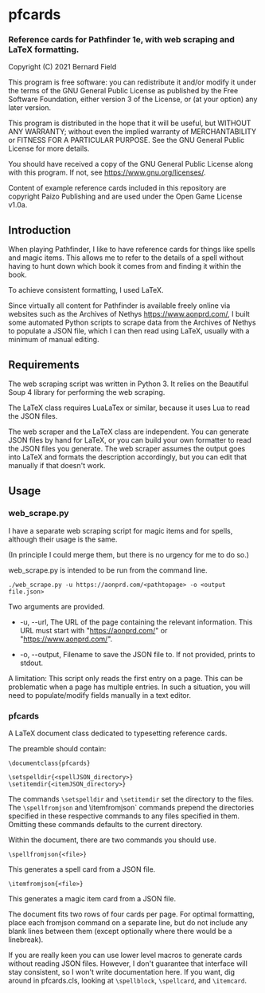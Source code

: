# pfcards
### Reference cards for Pathfinder 1e, with web scraping and LaTeX formatting.

Copyright (C) 2021 Bernard Field

This program is free software: you can redistribute it and/or modify
it under the terms of the GNU General Public License as published by
the Free Software Foundation, either version 3 of the License, or
(at your option) any later version.

This program is distributed in the hope that it will be useful,
but WITHOUT ANY WARRANTY; without even the implied warranty of
MERCHANTABILITY or FITNESS FOR A PARTICULAR PURPOSE.  See the
GNU General Public License for more details.

You should have received a copy of the GNU General Public License
along with this program.  If not, see <https://www.gnu.org/licenses/>.


Content of example reference cards included in this repository are copyright
Paizo Publishing and are used under the Open Game License v1.0a.

## Introduction

When playing Pathfinder, I like to have reference cards for things like spells
and magic items. This allows me to refer to the details of a spell without
having to hunt down which book it comes from and finding it within the book.

To achieve consistent formatting, I used LaTeX.

Since virtually all content for Pathfinder is available freely online via
websites such as the Archives of Nethys <https://www.aonprd.com/>, I built
some automated Python scripts to scrape data from the Archives of Nethys to
populate a JSON file, which I can then read using LaTeX, usually with a minimum
of manual editing.

## Requirements

The web scraping script was written in Python 3. It relies on the Beautiful
Soup 4 library for performing the web scraping.

The LaTeX class requires LuaLaTex or similar, because it uses Lua to read the
JSON files.

The web scraper and the LaTeX class are independent. You can generate JSON
files by hand for LaTeX, or you can build your own formatter to read the JSON
files you generate. The web scraper assumes the output goes into LaTeX and
formats the description accordingly, but you can edit that manually if that
doesn't work.

## Usage

### web\_scrape.py

I have a separate web scraping script for magic items and for spells, although
their usage is the same.

(In principle I could merge them, but there is no urgency for me to do so.)

web\_scrape.py is intended to be run from the command line.

```
./web_scrape.py -u https://aonprd.com/<pathtopage> -o <output file.json>
```
Two arguments are provided.

- -u, --url, The URL of the page containing the relevant information. This URL
must start with "https://aonprd.com/" or "https://www.aonprd.com/".

- -o, --output, Filename to save the JSON file to. If not provided, prints to
stdout.

A limitation: This script only reads the first entry on a page. This can be
problematic when a page has multiple entries. In such a situation, you will
need to populate/modify fields manually in a text editor.

### pfcards

A LaTeX document class dedicated to typesetting reference cards.

The preamble should contain:

```TeX
\documentclass{pfcards}

\setspelldir{<spellJSON_directory>}
\setitemdir{<itemJSON_directory>}
```
The commands `\setspelldir` and `\setitemdir` set the directory to the files.
The `\spellfromjson` and \itemfromjson` commands prepend the directories
specified in these respective commands to any files specified in them.
Omitting these commands defaults to the current directory.

Within the document, there are two commands you should use.
```TeX
\spellfromjson{<file>}
```
This generates a spell card from a JSON file.
```TeX
\itemfromjson{<file>}
```
This generates a magic item card from a JSON file.

The document fits two rows of four cards per page. For optimal formatting,
place each fromjson command on a separate line, but do not include any blank
lines between them (except optionally where there would be a linebreak).

If you are really keen you can use lower level macros to generate cards without
reading JSON files. However, I don't guarantee that interface will stay
consistent, so I won't write documentation here. If you want, dig around in
pfcards.cls, looking at `\spellblock`, `\spellcard`, and `\itemcard`.
